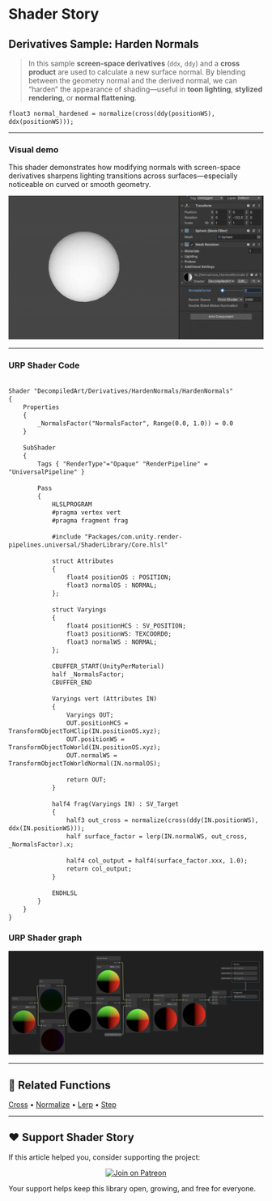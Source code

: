 # Shader Story

## Derivatives Sample: Harden Normals

> In this sample **screen-space derivatives** (`ddx`, `ddy`) and a **cross product** are used to calculate a new surface normal.
> By blending between the geometry normal and the derived normal, we can “harden” the appearance of shading—useful in **toon lighting**, **stylized rendering**, or **normal flattening**.

```hlsl
float3 normal_hardened = normalize(cross(ddy(positionWS), ddx(positionWS)));
```
---

### Visual demo
This shader demonstrates how modifying normals with screen-space derivatives sharpens lighting transitions across surfaces—especially noticeable on curved or smooth geometry.

<p align="center">
<img src="https://github.com/DeGGeD/ShaderStory/blob/main/Resources/Images/Chapters/Derivatives/DA_Derivatives_HardenNormals_Demo_01.gif" alt="Shader Story: Derivatives - HardenNormals" title="Shader Story: Derivatives - HardenNormals">
</p>

---
### URP Shader Code

```hlsl

Shader "DecompiledArt/Derivatives/HardenNormals/HardenNormals"
{
    Properties
    {
        _NormalsFactor("NormalsFactor", Range(0.0, 1.0)) = 0.0
    }

    SubShader
    {
        Tags { "RenderType"="Opaque" "RenderPipeline" = "UniversalPipeline" }

        Pass
        {
            HLSLPROGRAM
            #pragma vertex vert
            #pragma fragment frag

            #include "Packages/com.unity.render-pipelines.universal/ShaderLibrary/Core.hlsl"

            struct Attributes
            {
                float4 positionOS : POSITION;
                float3 normalOS : NORMAL;
            };

            struct Varyings
            {
                float4 positionHCS : SV_POSITION;
                float3 positionWS: TEXCOORD0;
                float3 normalWS : NORMAL;
            };

            CBUFFER_START(UnityPerMaterial)
            half _NormalsFactor;
            CBUFFER_END

            Varyings vert (Attributes IN)
            {
                Varyings OUT;
                OUT.positionHCS = TransformObjectToHClip(IN.positionOS.xyz);
                OUT.positionWS = TransformObjectToWorld(IN.positionOS.xyz);
                OUT.normalWS = TransformObjectToWorldNormal(IN.normalOS);
                
                return OUT;
            }

            half4 frag(Varyings IN) : SV_Target
            {
                half3 out_cross = normalize(cross(ddy(IN.positionWS), ddx(IN.positionWS)));
                half surface_factor = lerp(IN.normalWS, out_cross, _NormalsFactor).x;

                half4 col_output = half4(surface_factor.xxx, 1.0);
                return col_output;
            }

            ENDHLSL
        }
    }
}

```

### URP Shader graph
<p align="center">
<img src="https://github.com/DeGGeD/ShaderStory/blob/main/Resources/Images/Chapters/Derivatives/DA_Derivatives_HardenNormals_Graph_01.png" alt="Shader Story: Derivatives - HardenNormals" title="Shader Story: Derivatives - HardenNormals">
</p>

---

## 🔗 Related Functions

[Cross](https://github.com/DeGGeD/ShaderStory/blob/main/Chapters/CommonFunctions/Cross.md) • [Normalize](https://github.com/DeGGeD/ShaderStory/blob/main/Chapters/CommonFunctions/Normalize.md) • [Lerp](https://github.com/DeGGeD/ShaderStory/blob/main/Chapters/CommonFunctions/Lerp.md) • [Step](https://github.com/DeGGeD/ShaderStory/blob/main/Chapters/CommonFunctions/Step.md)

---

## ❤️ Support Shader Story

If this article helped you, consider supporting the project:

<p align="center">
  <a href="https://www.patreon.com/decompiled_art" target="_blank">
    <img src="https://img.shields.io/badge/Join%20on%20Patreon-%20Exclusive%20Updates%20%26%20Community-orange?style=for-the-badge&logo=patreon" alt="Join on Patreon">
  </a>
</p>

Your support helps keep this library open, growing, and free for everyone.
